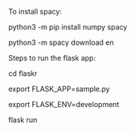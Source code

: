 To install spacy:

python3 -m pip install numpy spacy

python3 -m spacy download en

Steps to run the flask app:

cd flaskr

export FLASK_APP=sample.py

export FLASK_ENV=development

flask run
